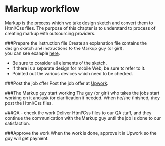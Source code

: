  # Markup workflow

Markup is the process which we take design sketch and convert them to Html/Css files. 
The purpose of this chapter is to understand to process of creating markup with outsourcing providers.
 
###Prepare the instruction file
Create an explanation file contains the design sketch and instructions to the Markup guy (or girl).  
you can see example [here](https://docs.google.com/spreadsheets/d/1GUch-TRll47WAbuLORqHeElqrEHolMTPg6kFnU97ItY/edit#gid=0).

* Be sure to consider all elements of the sketch.
* If there is a separate design for mobile Web, be sure to refer to it.
* Pointed out the various devices which need to be checked.

###Post the job offer 
Post the job offer at [Upwork](https://www.upwork.com/c/3474169/jobs/new). 

###The Markup guy start working 
The guy (or girl) who takes the jobs start working on it and ask for clarification if needed.
When he/she finished, they post the Html/Css files.
 
###QA - check the work 
Deliver Html/Css files to our QA staff, and they continue the communication with the Markup guy until the job is done to our satisfaction.

###Approve the work 
When the work is done, approve it in Upwork so the guy will get payment.

